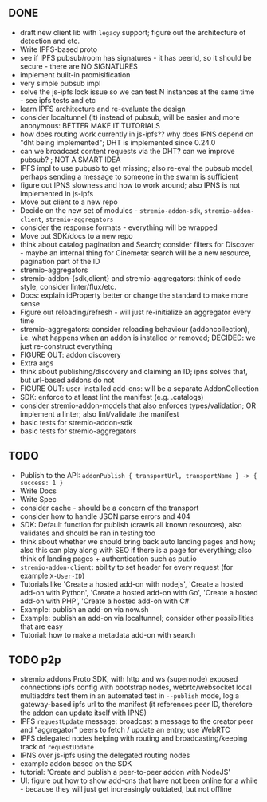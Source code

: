 ## DONE

* draft new client lib with `legacy` support; figure out the architecture of detection and etc.
* Write IPFS-based proto
* see if IPFS pubsub/room has signatures - it has peerId, so it should be secure - there are NO SIGNATURES
* implement built-in promisification
* very simple pubsub impl
* solve the js-ipfs lock issue so we can test N instances at the same time - see ipfs tests and etc
* learn IPFS architecture and re-evaluate the design
* consider localtunnel (lt) instead of pubsub, will be easier and more anonymous: BETTER MAKE IT TUTORIALS
* how does routing work currently in js-ipfs?? why does IPNS depend on "dht being implemented"; DHT is implemented since 0.24.0
* can we broadcast content requests via the DHT? can we improve pubsub? ; NOT A SMART IDEA
* IPFS impl to use pubusb to get missing; also re-eval the pubsub model, perhaps sending a message to someone in the swarm is sufficient
* figure out IPNS slowness and how to work around; also IPNS is not implemented in js-ipfs
* Move out client to a new repo
* Decide on the new set of modules - `stremio-addon-sdk`, `stremio-addon-client`, `stremio-aggregators`
* consider the response formats - everything will be wrapped
* Move out SDK/docs to a new repo
* think about catalog pagination and Search; consider filters for Discover - maybe an internal thing for Cinemeta: search will be a new resource, pagination part of the ID
* stremio-aggregators
* stremio-addon-{sdk,client} and stremio-aggregators: think of code style, consider linter/flux/etc.
* Docs: explain idProperty better or change the standard to make more sense
* Figure out reloading/refresh - will just re-initialize an aggregator every time
* stremio-aggregators: consider reloading behaviour (addoncollection), i.e. what happens when an addon is installed or removed; DECIDED: we just re-construct everything
* FIGURE OUT: addon discovery
* Extra args
* think about publishing/discovery and claiming an ID; ipns solves that, but url-based addons do not
* FIGURE OUT: user-installed add-ons: will be a separate AddonCollection
* SDK: enforce to at least lint the manifest (e.g. .catalogs)
* consider stremio-addon-models that also enforces types/validation; OR implement a linter; also lint/validate the manifest
* basic tests for stremio-addon-sdk
* basic tests for stremio-aggregators

## TODO

* Publish to the API: `addonPublish { transportUrl, transportName } -> { success: 1 }`
* Write Docs
* Write Spec
* consider cache - should be a concern of the transport
* consider how to handle JSON parse errors and 404
* SDK: Default function for publish (crawls all known resources), also validates and should be ran in testing too
* think about whether we should bring back auto landing pages and how; also this can play along with SEO if there is a page for everything; also think of landing pages + authentication such as put.io
* `stremio-addon-client`: ability to set header for every request (for example `X-User-ID`)
* Tutorials like 'Create a hosted add-on with nodejs', 'Create a hosted add-on with Python', 'Create a hosted add-on with Go', 'Create a hosted add-on with PHP', 'Create a hosted add-on with C#'
* Example: publish an add-on via now.sh 
* Example: publish an add-on via localtunnel; consider other possibilities that are easy
* Tutorial: how to make a metadata add-on with search

## TODO p2p

* stremio addons Proto SDK, with http and ws (supernode) exposed connections
	ipfs config with bootstrap nodes, webrtc/websocket local multiaddrs
	test them in an automated test
	in `--publish` mode, log a gateway-based ipfs url to the manifest (it references peer ID, therefore the addon can update itself with IPNS)
* IPFS `requestUpdate` message: broadcast a message to the creator peer and "aggregator" peers to fetch / update an entry; use WebRTC 
* IPFS delegated nodes helping with routing and broadcasting/keeping track of `requestUpdate`
* IPNS over js-ipfs using the delegated routing nodes
* example addon based on the SDK
* tutorial: 'Create and publish a peer-to-peer addon with NodeJS'
* UI: figure out how to show add-ons that have not been online for a while - because they will just get increasingly outdated, but not offline